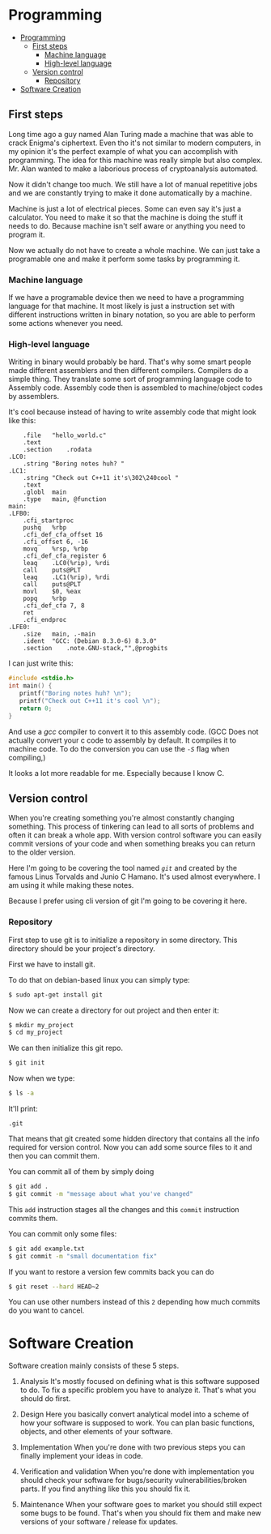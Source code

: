 <!-- {% raw %} -->

# Programming

<!-- TOC -->

- [Programming](#programming)
	- [First steps](#first-steps)
		- [Machine language](#machine-language)
		- [High-level language](#high-level-language)
	- [Version control](#version-control)
		- [Repository](#repository)
- [Software Creation](#software-creation)

<!-- /TOC -->

## First steps

Long time ago a guy named Alan Turing made a machine that was able to crack Enigma's ciphertext.
Even tho it's not similar to modern computers, in my opinion it's the perfect example of what you can accomplish with programming.
The idea for this machine was really simple but also complex. Mr. Alan wanted to make a laborious process of cryptoanalysis automated.

Now it didn't change too much. We still have a lot of manual repetitive jobs and we are constantly trying to make it done automatically by a machine.

Machine is just a lot of electrical pieces. Some can even say it's just a calculator.
You need to make it so that the machine is doing the stuff it needs to do. Because machine isn't self aware or anything you need to program it.

Now we actually do not have to create a whole machine. We can just take a programable one and make it perform some tasks by programming it.

### Machine language

If we have a programable device then we need to have a programming language for that machine.
It most likely is just a instruction set with different instructions written in binary notation, so you are able to perform some actions whenever you need.

### High-level language

Writing in binary would probably be hard. That's why some smart people made different assemblers and then different compilers.
Compilers do a simple thing. They translate some sort of programming language code to Assembly code. Assembly code then is assembled to machine/object codes by assemblers.

It's cool because instead of having to write assembly code that might look like this:

<!-- cSpell:disable -->

```assembly
	.file	"hello_world.c"
	.text
	.section	.rodata
.LC0:
	.string	"Boring notes huh? "
.LC1:
	.string	"Check out C++11 it's\302\240cool "
	.text
	.globl	main
	.type	main, @function
main:
.LFB0:
	.cfi_startproc
	pushq	%rbp
	.cfi_def_cfa_offset 16
	.cfi_offset 6, -16
	movq	%rsp, %rbp
	.cfi_def_cfa_register 6
	leaq	.LC0(%rip), %rdi
	call	puts@PLT
	leaq	.LC1(%rip), %rdi
	call	puts@PLT
	movl	$0, %eax
	popq	%rbp
	.cfi_def_cfa 7, 8
	ret
	.cfi_endproc
.LFE0:
	.size	main, .-main
	.ident	"GCC: (Debian 8.3.0-6) 8.3.0"
	.section	.note.GNU-stack,"",@progbits
```

<!-- cSpell:enable -->

I can just write this:

```c
#include <stdio.h>
int main() {
   printf("Boring notes huh? \n");
   printf("Check out C++11 it's cool \n");
   return 0;
}
```

And use a _gcc_ compiler to convert it to this assembly code.
(GCC Does not actually convert your c code to assembly by default. It compiles it to machine code. To do the conversion you can use the _`-S`_ flag when compiling,)

It looks a lot more readable for me. Especially because I know C.

## Version control

When you're creating something you're almost constantly changing something.
This process of tinkering can lead to all sorts of problems and often it can break a whole app.
With version control software you can easily commit versions of your code and when something breaks you can return to the older version.

Here I'm going to be covering the tool named _`git`_ and created by the famous Linus Torvalds and Junio C Hamano. It's used almost everywhere. I am using it while making these notes.

Because I prefer using cli version of git I'm going to be covering it here.

### Repository

First step to use git is to initialize a repository in some directory.
This directory should be your project's directory.

First we have to install git.

To do that on debian-based linux you can simply type:

```sh
$ sudo apt-get install git
```

Now we can create a directory for out project and then enter it:

```sh
$ mkdir my_project
$ cd my_project
```

We can then initialize this git repo.

```sh
$ git init
```

Now when we type:

```sh
$ ls -a
```

It'll print:

```
.git
```

That means that git created some hidden directory that contains all the info required for version control.
Now you can add some source files to it and then you can commit them.

You can commit all of them by simply doing

```sh
$ git add .
$ git commit -m "message about what you've changed"
```

This `add` instruction stages all the changes and this `commit` instruction commits them.

You can commit only some files:

```sh
$ git add example.txt
$ git commit -m "small documentation fix"
```

If you want to restore a version few commits back you can do

```sh
$ git reset --hard HEAD~2
```

You can use other numbers instead of this `2` depending how much commits do you want to cancel.

# Software Creation

Software creation mainly consists of these 5 steps.

1. Analysis
   It's mostly focused on defining what is this software supposed to do.
   To fix a specific problem you have to analyze it. That's what you should do first.

2. Design
   Here you basically convert analytical model into a scheme of how your software is supposed to work. You can plan basic functions, objects, and other elements of your software.

3. Implementation
   When you're done with two previous steps you can finally implement your ideas in code.

4. Verification and validation
   When you're done with implementation you should check your software for bugs/security vulnerabilities/broken parts. If you find anything like this you should fix it.

5. Maintenance
   When your software goes to market you should still expect some bugs to be found. That's when you should fix them and make new versions of your software / release fix updates.



<!-- {% endraw %} -->
